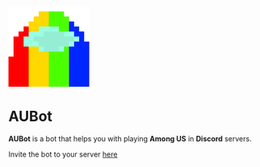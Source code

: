 ![](icon.png)
# AUBot

**AUBot** is a bot that helps you with playing **Among US** in **Discord** servers.

Invite the bot to your server [here](https://discord.com/api/oauth2/authorize?client_id=865819939935748096&permissions=12582912&scope=bot)
